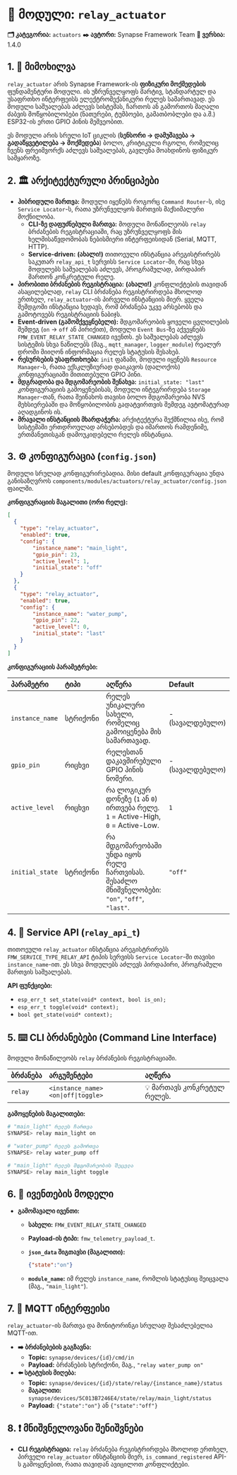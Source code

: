 # 🔌 მოდული: `relay_actuator`

**🗂️ კატეგორია:** `actuators`
**✒️ ავტორი:** Synapse Framework Team
**🔖 ვერსია:** 1.4.0

## 1. 📜 მიმოხილვა

`relay_actuator` არის Synapse Framework-ის **ფიზიკური მოქმედების** ფუნდამენტური მოდული. ის უზრუნველყოფს მარტივ, სტანდარტულ და უსაფრთხო ინტერფეისს ელექტრომექანიკური რელეს სამართავად. ეს მოდული საშუალებას აძლევს სისტემას, ჩართოს ან გამორთოს მაღალი ძაბვის მოწყობილობები (ნათურები, ტუმბოები, გამათბობლები და ა.შ.) ESP32-ის ერთი GPIO პინის მეშვეობით.

ეს მოდული არის სრული IoT ციკლის (**სენსორი -> დამუშავება -> გადაწყვეტილება -> მოქმედება**) ბოლო, კრიტიკული რგოლი, რომელიც ჩვენს ფრეიმვორქს აძლევს საშუალებას, გავლენა მოახდინოს ფიზიკურ სამყაროზე.

## 2. 🏛️ არქიტექტურული პრინციპები

- **ჰიბრიდული მართვა:** მოდული იყენებს როგორც `Command Router`-ს, ისე `Service Locator`-ს, რათა უზრუნველყოს მართვის მაქსიმალური მოქნილობა.
  - **CLI-ზე დაფუძნებული მართვა:** მოდული მონაწილეობს `relay` ბრძანების რეგისტრაციაში, რაც უზრუნველყოფს მის ხელმისაწვდომობას ნებისმიერი ინტერფეისიდან (Serial, MQTT, HTTP).
  - **Service-driven:** **(ახალი!)** თითოეული ინსტანცია არეგისტრირებს საკუთარ `relay_api_t` სერვისს `Service Locator`-ში, რაც სხვა მოდულებს საშუალებას აძლევს, პროგრამულად, პირდაპირ მართონ კონკრეტული რელე.
- **პირობითი ბრძანების რეგისტრაცია:** **(ახალი!)** კონფლიქტების თავიდან ასაცილებლად, `relay` CLI ბრძანება რეგისტრირდება მხოლოდ ერთხელ, `relay_actuator`-ის პირველი ინსტანციის მიერ. ყველა შემდგომი ინსტანცია ხედავს, რომ ბრძანება უკვე არსებობს და გამოტოვებს რეგისტრაციის ნაბიჯს.
- **Event-driven (გამომქვეყნებელი):** მდგომარეობის ყოველი ცვლილების შემდეგ (`on` -> `off` ან პირიქით), მოდული `Event Bus`-ზე აქვეყნებს `FMW_EVENT_RELAY_STATE_CHANGED` ივენთს. ეს საშუალებას აძლევს სისტემის სხვა ნაწილებს (მაგ., `mqtt_manager`, `logger_module`) რეალურ დროში მიიღონ ინფორმაცია რელეს სტატუსის შესახებ.
- **რესურსების უსაფრთხოება:** `init` ფაზაში, მოდული იყენებს `Resource Manager`-ს, რათა ექსკლუზიურად დაიკავოს (დალოქოს) კონფიგურაციაში მითითებული GPIO პინი.
- **მდგრადობა და მდგომარეობის შენახვა:** `initial_state: "last"` კონფიგურაციის გამოყენებისას, მოდული ინტეგრირდება `Storage Manager`-თან, რათა შეინახოს თავისი ბოლო მდგომარეობა NVS მეხსიერებაში და მოწყობილობის გადატვირთვის შემდეგ ავტომატურად აღადგინოს ის.
- **მრავალი ინსტანციის მხარდაჭერა:** არქიტექტურა შექმნილია ისე, რომ სისტემაში ერთდროულად არსებობდეს და იმართოს რამდენიმე, ერთმანეთისგან დამოუკიდებელი რელეს ინსტანცია.

## 3. ⚙️ კონფიგურაცია (`config.json`)

მოდული სრულად კონფიგურირებადია. მისი default კონფიგურაცია უნდა განისაზღვროს `components/modules/actuators/relay_actuator/config.json` ფაილში.

**კონფიგურაციის მაგალითი (ორი რელე):**

```json
[
  {
    "type": "relay_actuator",
    "enabled": true,
    "config": {
        "instance_name": "main_light",
        "gpio_pin": 23,
        "active_level": 1,
        "initial_state": "off"
    }
  },
  {
    "type": "relay_actuator",
    "enabled": true,
    "config": {
        "instance_name": "water_pump",
        "gpio_pin": 22,
        "active_level": 0,
        "initial_state": "last"
    }
  }
]
```

**კონფიგურაციის პარამეტრები:**

| პარამეტრი | ტიპი | აღწერა | Default |
| :--- | :--- | :--- | :--- |
| `instance_name` | სტრიქონი | რელეს უნიკალური სახელი, რომელიც გამოიყენება მის სამართავად. | - (სავალდებულო) |
| `gpio_pin` | რიცხვი | რელესთან დაკავშირებული GPIO პინის ნომერი. | - (სავალდებულო) |
| `active_level` | რიცხვი | რა ლოგიკურ დონეზე (`1` ან `0`) ირთვება რელე. `1` = Active-High, `0` = Active-Low. | `1` |
| `initial_state` | სტრიქონი | რა მდგომარეობაში უნდა იყოს რელე ჩართვისას. შესაძლო მნიშვნელობები: `"on"`, `"off"`, `"last"`. | `"off"` |

## 4. 🔌 Service API (`relay_api_t`)

თითოეული `relay_actuator` ინსტანცია არეგისტრირებს `FMW_SERVICE_TYPE_RELAY_API` ტიპის სერვისს `Service Locator`-ში თავისი `instance_name`-ით. ეს სხვა მოდულებს აძლევს პირდაპირი, პროგრამული მართვის საშუალებას.

**API ფუნქციები:**

- `esp_err_t set_state(void* context, bool is_on);`
- `esp_err_t toggle(void* context);`
- `bool get_state(void* context);`

## 5. ⌨️ CLI ბრძანებები (Command Line Interface)

მოდული მონაწილეობს `relay` ბრძანების რეგისტრაციაში.

| ბრძანება | არგუმენტები | აღწერა |
| :--- | :--- | :--- |
| `relay` | `<instance_name> <on\|off\|toggle>` | 💡 მართავს კონკრეტულ რელეს. |

**გამოყენების მაგალითები:**

```bash
# "main_light" რელეს ჩართვა
SYNAPSE> relay main_light on

# "water_pump" რელეს გამორთვა
SYNAPSE> relay water_pump off

# "main_light" რელეს მდგომარეობის შეცვლა
SYNAPSE> relay main_light toggle
```

## 6. 📢 ივენთების მოდელი

- **გამომავალი ივენთი:**
  - **სახელი:** `FMW_EVENT_RELAY_STATE_CHANGED`
  - **Payload-ის ტიპი:** `fmw_telemetry_payload_t`.
  - **`json_data` შიგთავსი (მაგალითი):**

      ```json
      {"state":"on"}
      ```

  - **`module_name`:** იმ რელეს `instance_name`, რომლის სტატუსიც შეიცვალა (მაგ., `"main_light"`).

## 7. 📡 MQTT ინტერფეისი

`relay_actuator`-ის მართვა და მონიტორინგი სრულად შესაძლებელია MQTT-ით.

- **➡️ ბრძანებების გაგზავნა:**
  - **Topic:** `synapse/devices/{id}/cmd/in`
  - **Payload:** ბრძანების სტრიქონი, მაგ., `"relay water_pump on"`
- **⬅️ სტატუსის მიღება:**
  - **Topic:** `synapse/devices/{id}/state/relay/{instance_name}/status`
  - **მაგალითი:** `synapse/devices/5C013B7246E4/state/relay/main_light/status`
  - **Payload:** `{"state":"on"}` ან `{"state":"off"}`

## 8. ❗ მნიშვნელოვანი შენიშვნები

- **CLI რეგისტრაცია:** `relay` ბრძანება რეგისტრირდება მხოლოდ ერთხელ, პირველი `relay_actuator` ინსტანციის მიერ, `is_command_registered` API-ს გამოყენებით, რათა თავიდან ავიცილოთ კონფლიქტები.
